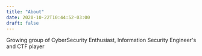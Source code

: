 ```yaml
---
title: "About"
date: 2020-10-22T10:44:52-03:00
draft: false
---
```


Growing group of CyberSecurity Enthusiast, Information Security Engineer's and CTF player 

